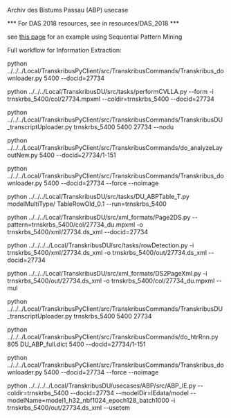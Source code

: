 Archiv des Bistums Passau (ABP) usecase

*** For DAS 2018 resources, see in resources/DAS_2018 ***


see [this page](TranskribusDU_SPM) for an example using Sequential Pattern Mining

Full workflow for Information Extraction:

  python ../../../Local/TranskribusPyClient/src/TranskribusCommands/Transkribus_downloader.py 5400 --docid=27734

  python ../../../Local/TranskribusDU/src/tasks/performCVLLA.py --form -i trnskrbs_5400/col/27734.mpxml --coldir=trnskrbs_5400 --docid=27734

  python ../../../Local/TranskribusPyClient/src/TranskribusCommands/TranskribusDU_transcriptUploader.py trnskrbs_5400 5400 27734 --nodu

  python ../../../Local/TranskribusPyClient/src/TranskribusCommands/do_analyzeLayoutNew.py 5400 --docid=27734/1-151

  python ../../../Local/TranskribusPyClient/src/TranskribusCommands/Transkribus_downloader.py 5400 --docid=27734 --force --noimage

  python ../../../Local/TranskribusDU/src/tasks/DU_ABPTable_T.py modelMultiType/ TableRowOld_0.1 --run=trnskrbs_5400 

  python ../../../Local/TranskribusDU/src/xml_formats/Page2DS.py --pattern=trnskrbs_5400/col/27734_du.mpxml -o trnskrbs_5400/xml/27734.ds_xml --docid=27734	

  python ../../../../Local/TranskribusDU/src/tasks/rowDetection.py -i trnskrbs_5400/xml/27734.ds_xml  -o trnskrbs_5400/out/27734.ds_xml --docid=27734

  python ../../../Local/TranskribusDU/src/xml_formats/DS2PageXml.py  -i trnskrbs_5400/out/27734.ds_xml -o trnskrbs_5400/col/27734_du.mpxml  --mul

  python ../../../Local/TranskribusPyClient/src/TranskribusCommands/TranskribusDU_transcriptUploader.py trnskrbs_5400 5400 27734 

  python ../../../Local/TranskribusPyClient/src/TranskribusCommands/do_htrRnn.py 805 DU_ABP_full.dict 5400 --docid=27734/1-151

  python ../../../Local/TranskribusPyClient/src/TranskribusCommands/Transkribus_downloader.py 5400 --docid=27734 --force --noimage

  python ../../../../Local/TranskribusDU/usecases/ABP/src/ABP_IE.py --coldir=trnskrbs_5400 --docid=27734 --modelDir=IEdata/model --modelName=model1_h32_nbf1024_epoch128_batch1000  -i trnskrbs_5400/out/27734.ds_xml --usetem
